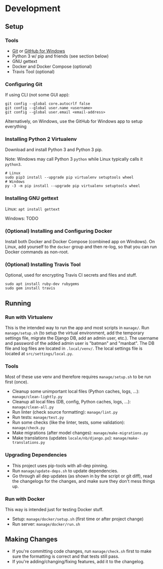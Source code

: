 # Development

## Setup

### Tools

* [Git](https://git-scm.com) or [GitHub for Windows](https://windows.github.com/)
* Python 3 w/ pip and friends (see section below)
* GNU gettext
* Docker and Docker Compose (optional)
* Travis Tool (optional)

### Configuring Git

If using CLI (not some GUI app):
```
git config --global core.autocrlf false
git config --global user.name <username>
git config --global user.email <email-address>
```

Alternatively, on Windows, use the GitHub for Windows app to setup everything

### Installing Python 2 Virtualenv

Download and install Python 3 and Python 3 pip.

Note: Windows may call Python 3 `python` while Linux typically calls it `python3`.

```
# Linux
sudo pip3 install --upgrade pip virtualenv setuptools wheel
# Windows
py -3 -m pip install --upgrade pip virtualenv setuptools wheel
```

### Installing GNU gettext

Linux: `apt install gettext`

Windows: TODO

### (Optional) Installing and Configuring Docker

Install both Docker and Docker Compose (combined app on Windows).
On Linux, add yourself to the `docker` group and then re-log, so that you can run Docker commands as non-root.

### (Optional) Installing Travis Tool

Optional, used for encrypting Travis CI secrets and files and stuff.
```
sudo apt install ruby-dev rubygems
sudo gem install travis
```

## Running

### Run with Virtualenv

This is the intended way to run the app and most scripts in `manage/`. Run `manage/setup.sh` (to setup the virtual environment, add the temporary settings file, migrate the Django DB, add an admin user, etc.). The username and password of the added admin user is "batman" and "manbat". The DB file and log files are located in `.local/venv/`. The local settings file is located at `src/settings/local.py`.

### Tools

Most of these use venv and therefore requires `manage/setup.sh` to be run first (once).

* Cleanup some unimportant local files (Python caches, logs, ...): `manage/clean-lightly.py`
* Cleanup all local files (DB, config, Python caches, logs, ...): `manage/clean-all.py`
* Run linter (check source formatting): `manage/lint.py`
* Run tests: `manage/test.py`
* Run some checks (like the linter, tests, some validation): `manage/check.py`
* Make migrations (after model changes): `manage/make-migrations.py`
* Make translations (updates `locale/nb/django.po`): `manage/make-translations.py`

### Upgrading Dependencies

* This project uses pip-tools with all-dep pinning.
* Run `manage/update-deps.sh` to update dependencies.
* Go through all dep updates (as shown in by the script or git diff), read the changelogs for the changes, and make sure they don't mess things up.

### Run with Docker

This way is intended just for testing Docker stuff.

* Setup: `manage/docker/setup.sh` (first time or after project change)
* Run server: `manage/docker/run.sh`

## Making Changes

* If you're committing code changes, run `manage/check.sh` first to make sure the formatting is correct and that tests still pass.
* If you're adding/changing/fixing features, add it to the changelog.
